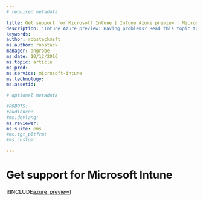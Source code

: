 ```yaml
---
# required metadata

title: Get support for Microsoft Intune | Intune Azure preview | Microsoft Docs
description: "Intune Azure preview: Having problems? Read this topic to find more ways to get help."
keywords:
author: robstackmsftms.author: robstack
manager: angrobe
ms.date: 10/12/2016
ms.topic: article
ms.prod:
ms.service: microsoft-intune
ms.technology:
ms.assetid: 

# optional metadata

#ROBOTS:
#audience:
#ms.devlang:
ms.reviewer: 
ms.suite: ems
#ms.tgt_pltfrm:
#ms.custom:

---
```


# Get support for Microsoft Intune


[!INCLUDE[azure_preview](../includes/azure_preview.md)]